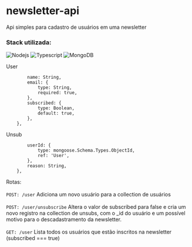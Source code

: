 # newsletter-api

Api simples para cadastro de usuários em uma newsletter

### Stack utilizada:

![Nodejs](https://img.shields.io/badge/-Nodejs-black?style=flat-square&logo=Node.js)
![Typescript](https://img.shields.io/badge/-TypeScript-black?style=flat-square&logo=typescript)
![MongoDB](https://img.shields.io/badge/-MongoDB-black?style=flat-square&logo=mongodb)

User

```{
		name: String,
		email: {
			type: String,
			required: true,
		},
		subscribed: {
			type: Boolean,
			default: true,
		},
	},
```

Unsub

```{
		userId: {
			type: mongoose.Schema.Types.ObjectId,
			ref: 'User',
		},
		reason: String,
	},
```

Rotas:
<br><br>
`POST: /user` Adiciona um novo usuário para a collection de usuários
<br><br>
`POST: /user/unsubscribe` Altera o valor de subscribed para false e cria um novo registro na collection de unsubs, com o \_id do usuário e um possível motivo para o descadastramento da newsletter.
<br><br>
`GET: /user` Lista todos os usuários que estão inscritos na newsletter (subscribed === true)
